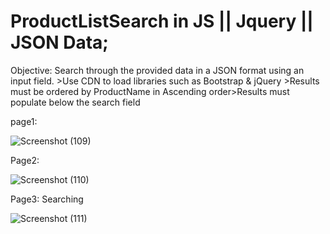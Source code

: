 # ProductListSearch in JS || Jquery || JSON Data;
Objective: Search through the provided data in a JSON format using an input field. >Use CDN to load libraries such as Bootstrap &amp; jQuery >Results must be ordered by ProductName in Ascending order>Results must populate below the search field

page1:

![Screenshot (109)](https://github.com/awaisiftikhar90/ProductListSearch/assets/43185991/87ae47fa-d700-4176-aa21-45e6e676cfbc)

Page2:

![Screenshot (110)](https://github.com/awaisiftikhar90/ProductListSearch/assets/43185991/850e37ee-2419-4288-bf6b-83cf320a7492)

Page3: Searching

![Screenshot (111)](https://github.com/awaisiftikhar90/ProductListSearch/assets/43185991/e724bdcb-a360-4d55-830d-85f8373fcd0f)

